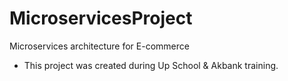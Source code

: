 # MicroservicesProject
Microservices architecture for E-commerce
- This project was created during Up School &amp; Akbank training.
